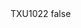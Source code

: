 <?xml version="1.0" encoding="UTF-8"?>
<CustomMetadata xmlns="http://soap.sforce.com/2006/04/metadata">
    <label>TXU1022</label>
    <protected>false</protected>
</CustomMetadata>
